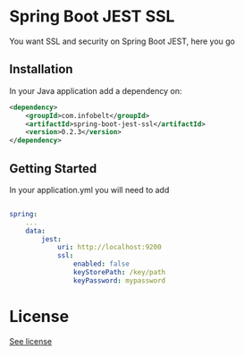 Spring Boot JEST SSL
====================

You want SSL and security on Spring Boot JEST, here you go

Installation
------------

In your Java application add a dependency on:

```xml
<dependency>
    <groupId>com.infobelt</groupId>
    <artifactId>spring-boot-jest-ssl</artifactId>
    <version>0.2.3</version>
</dependency>
```

Getting Started
---------------

In your application.yml you will need to add

```yaml

spring:
    ...
    data:
        jest:
            uri: http://localhost:9200
            ssl:
                enabled: false
                keyStorePath: /key/path
                keyPassword: mypassword
```

License
=======

[See license](LICENSE.md)
